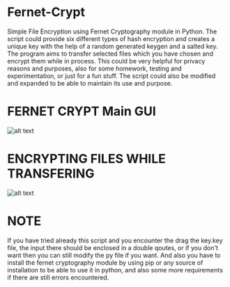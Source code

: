 # Fernet-Crypt
Simple File Encryption using Fernet Cryptography module in Python. The script could provide six different types of hash encryption and creates a unique key with the help of a random generated keygen and a salted key. The program aims to transfer selected files which you have chosen and encrypt them while in process. This could be very helpful for privacy reasons and purposes, also for some homework, testing and experimentation, or just for a fun stuff. The script could also be modified and expanded to be able to maintain its use and purpose.

# FERNET CRYPT Main GUI
![alt text](https://user-images.githubusercontent.com/45601866/71723735-c2544300-2e68-11ea-90c8-aa5c762de037.png)

# ENCRYPTING FILES WHILE TRANSFERING
![alt text](https://user-images.githubusercontent.com/45601866/71723744-caac7e00-2e68-11ea-9e8e-13a9c7f5f0be.png)

# NOTE
If you have tried already this script and you encounter the drag the key.key file, the input there should be enclosed in a double qoutes, or if you don't want then you can still modify the py file if you want.
And also you have to install the fernet cryptography module by using pip or any source of installation to be able to use it in python, and also some more requirements if there are still errors encountered.
